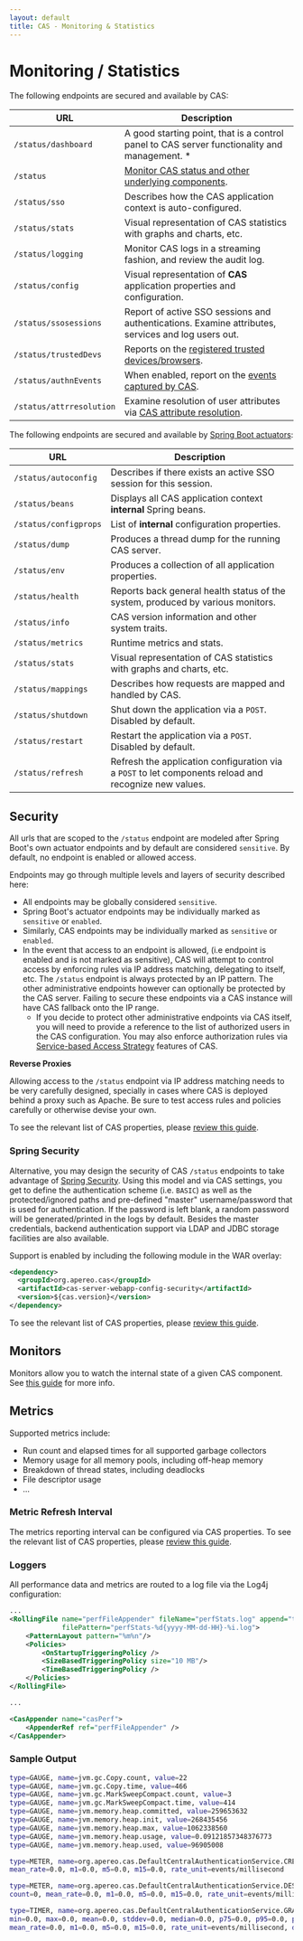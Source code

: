 ```yaml
---
layout: default
title: CAS - Monitoring & Statistics
---
```


# Monitoring / Statistics

The following endpoints are secured and available by CAS:

| URL                               | Description
|-----------------------------------|------------------------------------------
| `/status/dashboard`               | A good starting point, that is a control panel to CAS server functionality and management. *
| `/status`                         | [Monitor CAS status and other underlying components](Configuring-Monitoring.html).
| `/status/sso`                     | Describes how the CAS application context is auto-configured.
| `/status/stats`                   | Visual representation of CAS statistics with graphs and charts, etc.
| `/status/logging`                 | Monitor CAS logs in a streaming fashion, and review the audit log.
| `/status/config`                  | Visual representation of **CAS** application properties and configuration.
| `/status/ssosessions`             | Report of active SSO sessions and authentications. Examine attributes, services and log users out.
| `/status/trustedDevs`             | Reports on the [registered trusted devices/browsers](Multifactor-TrustedDevice-Authentication.html).
| `/status/authnEvents`             | When enabled, report on the [events captured by CAS](Configuring-Authentication-Events.html).
| `/status/attrresolution`          | Examine resolution of user attributes via [CAS attribute resolution](../integration/Attribute-Resolution.html).

The following endpoints are secured and available by [Spring Boot actuators](http://docs.spring.io/spring-boot/docs/current/reference/html/production-ready-endpoints.html):

| URL                               | Description
|-----------------------------------|-------------------------------------------------------------------------------------
| `/status/autoconfig`              | Describes if there exists an active SSO session for this session.
| `/status/beans`                   | Displays all CAS application context **internal** Spring beans.
| `/status/configprops`             | List of **internal** configuration properties.
| `/status/dump`                    | Produces a thread dump for the running CAS server.
| `/status/env`                     | Produces a collection of all application properties.
| `/status/health`                  | Reports back general health status of the system, produced by various monitors.
| `/status/info`                    | CAS version information and other system traits.
| `/status/metrics`                 | Runtime metrics and stats.
| `/status/stats`                   | Visual representation of CAS statistics with graphs and charts, etc.
| `/status/mappings`                | Describes how requests are mapped and handled by CAS.
| `/status/shutdown`                | Shut down the application via a `POST`. Disabled by default.
| `/status/restart`                 | Restart the application via a `POST`. Disabled by default.
| `/status/refresh`                 | Refresh the application configuration via a `POST` to let components reload and recognize new values.

## Security

All urls that are scoped to the `/status` endpoint are modeled after Spring Boot's own actuator endpoints
and by default are considered `sensitive`. By default, no endpoint is enabled or allowed access.

Endpoints may go through multiple levels and layers of security described here:

- All endpoints may be globally considered `sensitive`.
- Spring Boot's actuator endpoints may be individually marked as `sensitive` or `enabled`.
- Similarly, CAS endpoints may be individually marked as `sensitive` or `enabled`.
- In the event that access to an endpoint is allowed, (i.e endpoint is enabled and is not marked as sensitive), CAS will attempt
to control access by enforcing rules via IP address matching, delegating to itself, etc. The `/status` endpoint is always protected by an IP pattern. The other administrative endpoints however can optionally be protected by the CAS server. Failing to secure these endpoints via a CAS instance will have CAS fallback onto the IP range.
    - If you decide to protect other administrative endpoints via CAS itself, you will need to provide
    a reference to the list of authorized users in the CAS configuration. You may also enforce authorization
    rules via [Service-based Access Strategy](Configuring-Service-Access-Strategy.html) features of CAS.

<div class="alert alert-warning"><strong>Reverse Proxies</strong><p>Allowing access to the <code>/status</code> endpoint
via IP address matching needs to be very carefully designed, specially in cases where CAS is deployed behind a proxy
such as Apache. Be sure to test access rules and policies carefully or otherwise devise your own.</p></div>

To see the relevant list of CAS properties, please [review this guide](Configuration-Properties.html#admin-status-endpoints).

### Spring Security

Alternative, you may design the security of CAS `/status` endpoints to take advantage
of [Spring Security](http://docs.spring.io/spring-boot/docs/current/reference/html/production-ready-monitoring.html).
Using this model and via CAS settings, you get to define the authentication scheme (i.e. `BASIC`) as well
as the protected/ignored paths and pre-defined "master" username/password that is used for authentication.
If the password is left blank, a random password will be generated/printed in the logs by default.
Besides the master credentials, backend authentication support via LDAP and JDBC storage facilities are also available.

Support is enabled by including the following module in the WAR overlay:

```xml
<dependency>
  <groupId>org.apereo.cas</groupId>
  <artifactId>cas-server-webapp-config-security</artifactId>
  <version>${cas.version}</version>
</dependency>
```

To see the relevant list of CAS properties, please [review this guide](Configuration-Properties.html#admin-status-endpoints-with-spring-security).

## Monitors

Monitors allow you to watch the internal state of a given CAS component.
See [this guide](Configuring-Monitoring.html) for more info.

## Metrics

Supported metrics include:

- Run count and elapsed times for all supported garbage collectors
- Memory usage for all memory pools, including off-heap memory
- Breakdown of thread states, including deadlocks
- File descriptor usage
- ...

### Metric Refresh Interval

The metrics reporting interval can be configured via CAS properties.
To see the relevant list of CAS properties, please [review this guide](Configuration-Properties.html#metrics--performance-stats).

### Loggers

All performance data and metrics are routed to a log file via the Log4j configuration:

```xml
...
<RollingFile name="perfFileAppender" fileName="perfStats.log" append="true"
             filePattern="perfStats-%d{yyyy-MM-dd-HH}-%i.log">
    <PatternLayout pattern="%m%n"/>
    <Policies>
        <OnStartupTriggeringPolicy />
        <SizeBasedTriggeringPolicy size="10 MB"/>
        <TimeBasedTriggeringPolicy />
    </Policies>
</RollingFile>

...

<CasAppender name="casPerf">
    <AppenderRef ref="perfFileAppender" />
</CasAppender>

```


### Sample Output

```bash
type=GAUGE, name=jvm.gc.Copy.count, value=22
type=GAUGE, name=jvm.gc.Copy.time, value=466
type=GAUGE, name=jvm.gc.MarkSweepCompact.count, value=3
type=GAUGE, name=jvm.gc.MarkSweepCompact.time, value=414
type=GAUGE, name=jvm.memory.heap.committed, value=259653632
type=GAUGE, name=jvm.memory.heap.init, value=268435456
type=GAUGE, name=jvm.memory.heap.max, value=1062338560
type=GAUGE, name=jvm.memory.heap.usage, value=0.09121857348376773
type=GAUGE, name=jvm.memory.heap.used, value=96905008

type=METER, name=org.apereo.cas.DefaultCentralAuthenticationService.CREATE_TICKET_GRANTING_TICKET_METER, count=0,
mean_rate=0.0, m1=0.0, m5=0.0, m15=0.0, rate_unit=events/millisecond

type=METER, name=org.apereo.cas.DefaultCentralAuthenticationService.DESTROY_TICKET_GRANTING_TICKET_METER,
count=0, mean_rate=0.0, m1=0.0, m5=0.0, m15=0.0, rate_unit=events/millisecond

type=TIMER, name=org.apereo.cas.DefaultCentralAuthenticationService.GRANT_SERVICE_TICKET_TIMER, count=0,
min=0.0, max=0.0, mean=0.0, stddev=0.0, median=0.0, p75=0.0, p95=0.0, p98=0.0, p99=0.0, p999=0.0,
mean_rate=0.0, m1=0.0, m5=0.0, m15=0.0, rate_unit=events/millisecond, duration_unit=milliseconds
```
